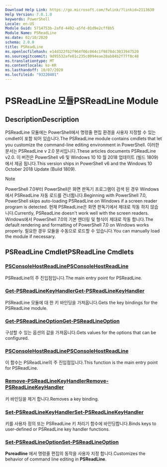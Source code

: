 ```yaml
---
Download Help Link: https://go.microsoft.com/fwlink/?linkid=2113630
Help Version: 7.0.1.0
keywords: PowerShell
Locale: en-US
Module Guid: 5714753b-2afd-4492-a5fd-01d9e2cff8b5
Module Name: PSReadLine
ms.date: 02/10/2020
schema: 2.0.0
title: PSReadLine
ms.openlocfilehash: e14d322fb2f964f06c064c1f9878dc3033947520
ms.sourcegitcommit: 9d95532afe81c235c8094eae28ab84b2f77f8c48
ms.translationtype: MT
ms.contentlocale: ko-KR
ms.lasthandoff: 10/07/2020
ms.locfileid: "93220401"
---
```

# <span data-ttu-id="11f31-103">PSReadLine 모듈</span><span class="sxs-lookup"><span data-stu-id="11f31-103">PSReadLine Module</span></span>

## <span data-ttu-id="11f31-104">Description</span><span class="sxs-lookup"><span data-stu-id="11f31-104">Description</span></span>

<span data-ttu-id="11f31-105">PSReadLine 모듈에는 PowerShell에서 명령줄 편집 환경을 사용자 지정할 수 있는 cmdlet이 포함 되어 있습니다.</span><span class="sxs-lookup"><span data-stu-id="11f31-105">The PSReadLine module contains cmdlets that let you customize the command-line editing environment in PowerShell.</span></span> <span data-ttu-id="11f31-106">이러한 문서는 PSReadLine v 2.0 문서입니다.</span><span class="sxs-lookup"><span data-stu-id="11f31-106">These articles documents PSReadLine v2.0.</span></span> <span data-ttu-id="11f31-107">이 버전은 PowerShell v6 및 Windows 10 10 월 2018 업데이트 (빌드 1809)에서 제공 됩니다.</span><span class="sxs-lookup"><span data-stu-id="11f31-107">This version ships in PowerShell v6 and the Windows 10 October 2018 Update (Build 1809).</span></span>

> [!NOTE]
> <span data-ttu-id="11f31-108">PowerShell 7.0부터 PowerShell은 화면 판독기 프로그램이 검색 된 경우 Windows에서 PSReadLine 자동 로드를 건너뜁니다.</span><span class="sxs-lookup"><span data-stu-id="11f31-108">Beginning with PowerShell 7.0, PowerShell skips auto-loading PSReadLine on Windows if a screen reader program is detected.</span></span> <span data-ttu-id="11f31-109">현재 PSReadLine은 화면 판독기에서 제대로 작동 하지 않습니다.</span><span class="sxs-lookup"><span data-stu-id="11f31-109">Currently, PSReadLine doesn't work well with the screen readers.</span></span> <span data-ttu-id="11f31-110">Windows에서 PowerShell 7.0의 기본 렌더링 및 형식이 제대로 작동 합니다.</span><span class="sxs-lookup"><span data-stu-id="11f31-110">The default rendering and formatting of PowerShell 7.0 on Windows works properly.</span></span> <span data-ttu-id="11f31-111">필요한 경우 모듈을 수동으로 로드할 수 있습니다.</span><span class="sxs-lookup"><span data-stu-id="11f31-111">You can manually load the module if necessary.</span></span>

## <span data-ttu-id="11f31-112">PSReadLine Cmdlet</span><span class="sxs-lookup"><span data-stu-id="11f31-112">PSReadLine Cmdlets</span></span>

### [<span data-ttu-id="11f31-113">PSConsoleHostReadLine</span><span class="sxs-lookup"><span data-stu-id="11f31-113">PSConsoleHostReadLine</span></span>](PSConsoleHostReadLine.md)
<span data-ttu-id="11f31-114">PSReadLine의 주 진입점입니다.</span><span class="sxs-lookup"><span data-stu-id="11f31-114">The main entry point for PSReadLine.</span></span>

### [<span data-ttu-id="11f31-115">Get-PSReadLineKeyHandler</span><span class="sxs-lookup"><span data-stu-id="11f31-115">Get-PSReadLineKeyHandler</span></span>](Get-PSReadLineKeyHandler.md)
<span data-ttu-id="11f31-116">PSReadLine 모듈에 대 한 키 바인딩을 가져옵니다.</span><span class="sxs-lookup"><span data-stu-id="11f31-116">Gets the key bindings for the PSReadLine module.</span></span>

### [<span data-ttu-id="11f31-117">Get-PSReadLineOption</span><span class="sxs-lookup"><span data-stu-id="11f31-117">Get-PSReadLineOption</span></span>](Get-PSReadLineOption.md)
<span data-ttu-id="11f31-118">구성할 수 있는 옵션의 값을 가져옵니다.</span><span class="sxs-lookup"><span data-stu-id="11f31-118">Gets values for the options that can be configured.</span></span>

### [<span data-ttu-id="11f31-119">PSConsoleHostReadLine</span><span class="sxs-lookup"><span data-stu-id="11f31-119">PSConsoleHostReadLine</span></span>](PSConsoleHostReadLine.md)
<span data-ttu-id="11f31-120">이 함수는 PSReadLine의 주 진입점입니다.</span><span class="sxs-lookup"><span data-stu-id="11f31-120">This function is the main entry point for PSReadLine.</span></span>

### [<span data-ttu-id="11f31-121">Remove-PSReadLineKeyHandler</span><span class="sxs-lookup"><span data-stu-id="11f31-121">Remove-PSReadLineKeyHandler</span></span>](Remove-PSReadLineKeyHandler.md)
<span data-ttu-id="11f31-122">키 바인딩을 제거 합니다.</span><span class="sxs-lookup"><span data-stu-id="11f31-122">Removes a key binding.</span></span>

### [<span data-ttu-id="11f31-123">Set-PSReadLineKeyHandler</span><span class="sxs-lookup"><span data-stu-id="11f31-123">Set-PSReadLineKeyHandler</span></span>](Set-PSReadLineKeyHandler.md)
<span data-ttu-id="11f31-124">키를 사용자 정의 또는 PSReadLine 키 처리기 함수에 바인딩합니다.</span><span class="sxs-lookup"><span data-stu-id="11f31-124">Binds keys to user-defined or PSReadLine key handler functions.</span></span>

### [<span data-ttu-id="11f31-125">Set-PSReadLineOption</span><span class="sxs-lookup"><span data-stu-id="11f31-125">Set-PSReadLineOption</span></span>](Set-PSReadLineOption.md)
<span data-ttu-id="11f31-126">**Psreadline** 에서 명령줄 편집의 동작을 사용자 지정 합니다.</span><span class="sxs-lookup"><span data-stu-id="11f31-126">Customizes the behavior of command line editing in **PSReadLine**.</span></span>

